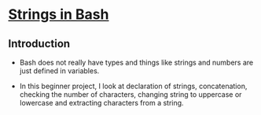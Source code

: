 # <ins>Strings in Bash</ins>

## Introduction

- Bash does not really have types and things like strings and numbers are just defined in variables.

- In this beginner project, I look at declaration of strings, concatenation, checking the number of characters, changing string to uppercase or lowercase and extracting characters from a string.